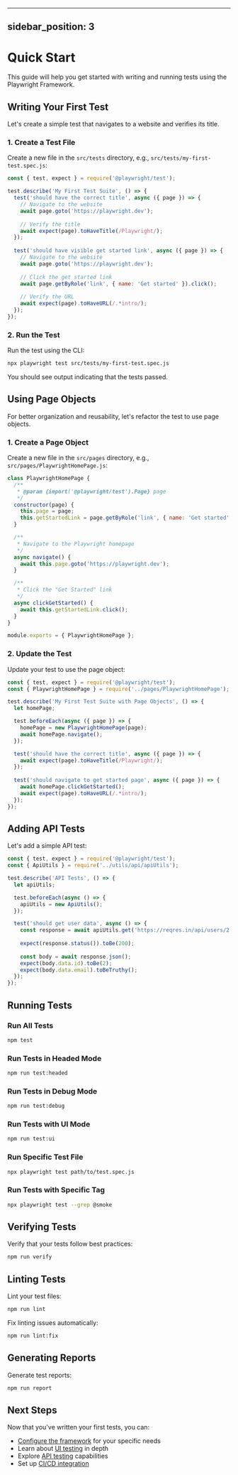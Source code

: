 <!-- Source: /Users/mzahirudeen/playwright-framework-dev/docs-backup/consolidated-docs/docs-docusaurus-docs-getting-started-quick-start.md -->

<!-- Source: /Users/mzahirudeen/playwright-framework/docs/docusaurus/docs/getting-started/quick-start.md -->

---
sidebar_position: 3
---

# Quick Start

This guide will help you get started with writing and running tests using the Playwright Framework.

## Writing Your First Test

Let's create a simple test that navigates to a website and verifies its title.

### 1. Create a Test File

Create a new file in the `src/tests` directory, e.g., `src/tests/my-first-test.spec.js`:

```javascript
const { test, expect } = require('@playwright/test');

test.describe('My First Test Suite', () => {
  test('should have the correct title', async ({ page }) => {
    // Navigate to the website
    await page.goto('https://playwright.dev');
    
    // Verify the title
    await expect(page).toHaveTitle(/Playwright/);
  });
  
  test('should have visible get started link', async ({ page }) => {
    // Navigate to the website
    await page.goto('https://playwright.dev');
    
    // Click the get started link
    await page.getByRole('link', { name: 'Get started' }).click();
    
    // Verify the URL
    await expect(page).toHaveURL(/.*intro/);
  });
});
```

### 2. Run the Test

Run the test using the CLI:

```bash
npx playwright test src/tests/my-first-test.spec.js
```

You should see output indicating that the tests passed.

## Using Page Objects

For better organization and reusability, let's refactor the test to use page objects.

### 1. Create a Page Object

Create a new file in the `src/pages` directory, e.g., `src/pages/PlaywrightHomePage.js`:

```javascript
class PlaywrightHomePage {
  /**
   * @param {import('@playwright/test').Page} page 
   */
  constructor(page) {
    this.page = page;
    this.getStartedLink = page.getByRole('link', { name: 'Get started' });
  }

  /**
   * Navigate to the Playwright homepage
   */
  async navigate() {
    await this.page.goto('https://playwright.dev');
  }

  /**
   * Click the "Get Started" link
   */
  async clickGetStarted() {
    await this.getStartedLink.click();
  }
}

module.exports = { PlaywrightHomePage };
```

### 2. Update the Test

Update your test to use the page object:

```javascript
const { test, expect } = require('@playwright/test');
const { PlaywrightHomePage } = require('../pages/PlaywrightHomePage');

test.describe('My First Test Suite with Page Objects', () => {
  let homePage;

  test.beforeEach(async ({ page }) => {
    homePage = new PlaywrightHomePage(page);
    await homePage.navigate();
  });

  test('should have the correct title', async ({ page }) => {
    await expect(page).toHaveTitle(/Playwright/);
  });
  
  test('should navigate to get started page', async ({ page }) => {
    await homePage.clickGetStarted();
    await expect(page).toHaveURL(/.*intro/);
  });
});
```

## Adding API Tests

Let's add a simple API test:

```javascript
const { test, expect } = require('@playwright/test');
const { ApiUtils } = require('../utils/api/apiUtils');

test.describe('API Tests', () => {
  let apiUtils;

  test.beforeEach(async () => {
    apiUtils = new ApiUtils();
  });

  test('should get user data', async () => {
    const response = await apiUtils.get('https://reqres.in/api/users/2');
    
    expect(response.status()).toBe(200);
    
    const body = await response.json();
    expect(body.data.id).toBe(2);
    expect(body.data.email).toBeTruthy();
  });
});
```

## Running Tests

### Run All Tests

```bash
npm test
```

### Run Tests in Headed Mode

```bash
npm run test:headed
```

### Run Tests in Debug Mode

```bash
npm run test:debug
```

### Run Tests with UI Mode

```bash
npm run test:ui
```

### Run Specific Test File

```bash
npx playwright test path/to/test.spec.js
```

### Run Tests with Specific Tag

```bash
npx playwright test --grep @smoke
```

## Verifying Tests

Verify that your tests follow best practices:

```bash
npm run verify
```

## Linting Tests

Lint your test files:

```bash
npm run lint
```

Fix linting issues automatically:

```bash
npm run lint:fix
```

## Generating Reports

Generate test reports:

```bash
npm run report
```

## Next Steps

Now that you've written your first tests, you can:

- [Configure the framework](configuration) for your specific needs
- Learn about [UI testing](../guides/ui-testing) in depth
- Explore [API testing](../guides/api-testing) capabilities
- Set up [CI/CD integration](../guides/ci-cd-integration)